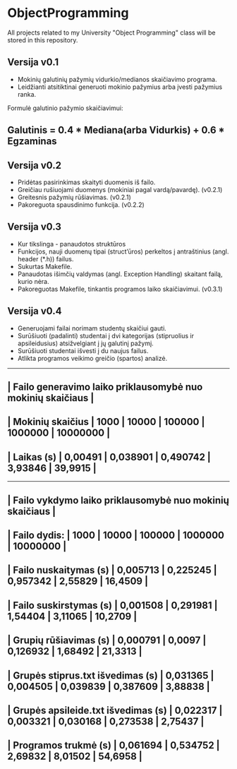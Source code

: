 # ObjectProgramming
All projects related to my University "Object Programming" class will be stored in this repository.

## Versija v0.1
- Mokinių  galutinių pažymių vidurkio/medianos skaičiavimo programa.
- Leidžianti atsitiktinai generuoti mokinio pažymius arba įvesti pažymius ranka.

Formulė galutinio pažymio skaičiavimui: 
## Galutinis = 0.4 * Mediana(arba Vidurkis) + 0.6 * Egzaminas

## Versija v0.2
- Pridėtas pasirinkimas skaityti duomenis iš failo.
- Greičiau rušiuojami duomenys (mokiniai pagal vardą/pavardę). (v0.2.1)
- Greitesnis pažymių rūšiavimas. (v0.2.1)
- Pakoreguota spausdinimo funkcija. (v0.2.2)

## Versija v0.3
- Kur tikslinga - panaudotos struktūros
- Funkcijos, nauji duomenų tipai (struct’ūros) perkeltos į antraštinius (angl. header (*.h)) failus.
- Sukurtas Makefile.
- Panaudotas išimčių valdymas (angl. Exception Handling) skaitant failą, kurio nėra.
- Pakoreguotas Makefile, tinkantis programos laiko skaičiavimui. (v0.3.1)

## Versija v0.4
- Generuojami failai norimam studentų skaičiui gauti.
- Surūšiuoti (padalinti) studentai į dvi kategorijas (stipruolius ir apsileidusius) atsižvelgiant į jų galutinį pažymį.
- Surūšiuoti studentai išvesti į du naujus failus.
- Atlikta programos veikimo greičio (spartos) analizė.


-------------------------------------------------------------------------
|       Failo generavimo laiko priklausomybė nuo mokinių skaičiaus      |
-------------------------------------------------------------------------
| Mokinių skaičius | 1000    | 10000    | 100000   | 1000000 | 10000000 |
-------------------------------------------------------------------------
| Laikas (s)       | 0,00491 | 0,038901 | 0,490742 | 3,93846 | 39,9915  |
-------------------------------------------------------------------------


---------------------------------------------------------------------------------------------
|                  Failo vykdymo laiko priklausomybė nuo mokinių skaičiaus                  |
---------------------------------------------------------------------------------------------
| Failo dydis:                       | 1000     | 10000    | 100000   | 1000000  | 10000000 |
---------------------------------------------------------------------------------------------
| Failo nuskaitymas (s)              | 0,005713 | 0,225245 | 0,957342 | 2,55829  | 16,4509  |
---------------------------------------------------------------------------------------------
| Failo suskirstymas (s)             | 0,001508 | 0,291981 | 1,54404  | 3,11065  | 10,2709  |
---------------------------------------------------------------------------------------------
| Grupių rūšiavimas (s)              | 0,000791 | 0,0097   | 0,126932 | 1,68492  | 21,3313  |
---------------------------------------------------------------------------------------------
| Grupės stiprus.txt išvedimas (s)   | 0,031365 | 0,004505 | 0,039839 | 0,387609 | 3,88838  |
---------------------------------------------------------------------------------------------
| Grupės apsileide.txt išvedimas (s) | 0,022317 | 0,003321 | 0,030168 | 0,273538 | 2,75437  |
---------------------------------------------------------------------------------------------
| Programos trukmė (s)               | 0,061694 | 0,534752 | 2,69832  | 8,01502  | 54,6958  |
---------------------------------------------------------------------------------------------
